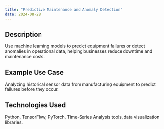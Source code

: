 ```yaml
---
title: "Predictive Maintenance and Anomaly Detection"
date: 2024-08-28
---
```


## Description
Use machine learning models to predict equipment failures or detect anomalies in operational data, helping businesses reduce downtime and maintenance costs.

## Example Use Case
Analyzing historical sensor data from manufacturing equipment to predict failures before they occur.

## Technologies Used
Python, TensorFlow, PyTorch, Time-Series Analysis tools, data visualization libraries.

<!-- ## Pricing, Time Frame, and Revisions

| Service                            | Pricing                | Time Frame | Revisions                               |
|------------------------------------|------------------------|------------|------------------------------------------|
| Predictive Maintenance Solution    | $800 - $2000 per setup | 3-6 weeks  | Up to 2 revisions for model optimization | -->
